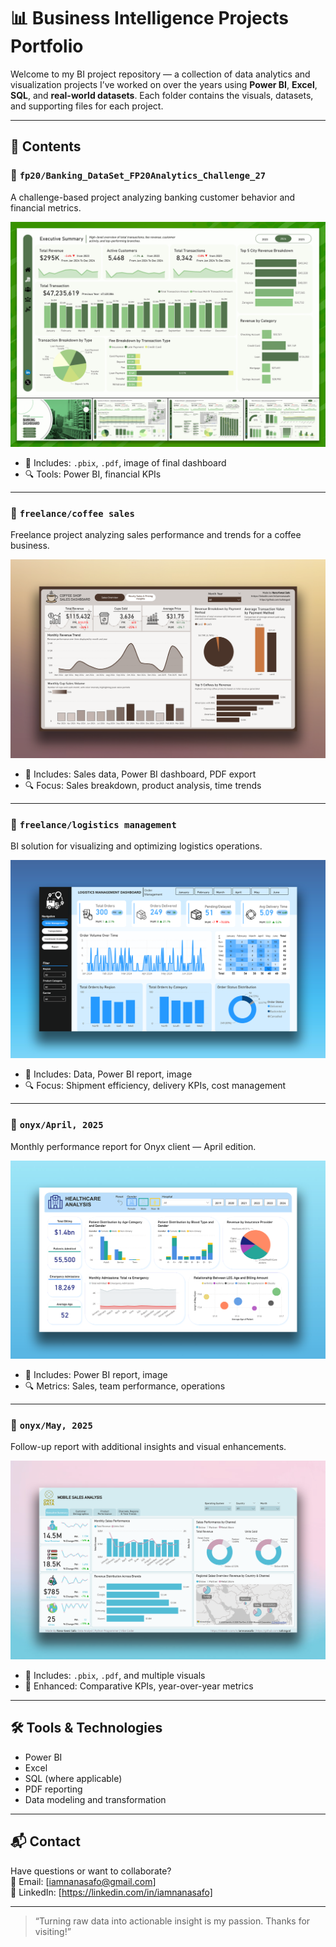 # 📊 Business Intelligence Projects Portfolio

Welcome to my BI project repository — a collection of data analytics and visualization projects I’ve worked on over the years using **Power BI**, **Excel**, **SQL**, and **real-world datasets**. Each folder contains the visuals, datasets, and supporting files for each project.

---

## 🧠 Contents

### 🔹 `fp20/Banking_DataSet_FP20Analytics_Challenge_27`
A challenge-based project analyzing banking customer behavior and financial metrics.

![Banking Dashboard](fp20/Banking_DataSet_FP20Analytics_Challenge_27/all.png)

- 📁 Includes: `.pbix`, `.pdf`, image of final dashboard
- 🔍 Tools: Power BI, financial KPIs

---

### 🔹 `freelance/coffee sales`
Freelance project analyzing sales performance and trends for a coffee business.

![Coffee Dashboard](freelance/coffee%20sales/feature%20image%20coffee.png)

- 📁 Includes: Sales data, Power BI dashboard, PDF export
- 🔍 Focus: Sales breakdown, product analysis, time trends

---

### 🔹 `freelance/logistics management`
BI solution for visualizing and optimizing logistics operations.

![Logistics Dashboard](freelance/logistics%20management/feature%20image%20LOGISTICS.png)

- 📁 Includes: Data, Power BI report, image
- 🔍 Focus: Shipment efficiency, delivery KPIs, cost management

---

### 🔹 `onyx/April, 2025`
Monthly performance report for Onyx client — April edition.

![April Dashboard](onyx/April,%202025/feature.png)

- 📁 Includes: Power BI report, image
- 🔍 Metrics: Sales, team performance, operations

---

### 🔹 `onyx/May, 2025`
Follow-up report with additional insights and visual enhancements.

![May Dashboard](onyx/May,%202025/feature%20image.png)

- 📁 Includes: `.pbix`, `.pdf`, and multiple visuals
- 📝 Enhanced: Comparative KPIs, year-over-year metrics

---

## 🛠 Tools & Technologies
- Power BI
- Excel
- SQL (where applicable)
- PDF reporting
- Data modeling and transformation

---

## 📬 Contact
Have questions or want to collaborate?  
📧 Email: [iamnanasafo@gmail.com]  
🔗 LinkedIn: [https://linkedin.com/in/iamnanasafo]

---

> “Turning raw data into actionable insight is my passion. Thanks for visiting!”
